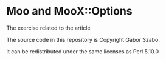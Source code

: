 Moo and MooX::Options
======================================

The exercise related to the article
[]()

The source code in this repository is Copyright Gabor Szabo.

It can be redistributed under the same licenses as Perl 5.10.0

